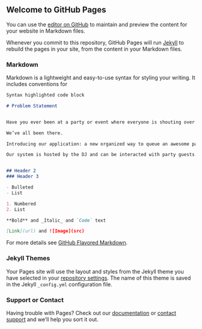## Welcome to GitHub Pages

You can use the [editor on GitHub](https://github.com/conleyernst/party-music-management/edit/master/README.md) to maintain and preview the content for your website in Markdown files.

Whenever you commit to this repository, GitHub Pages will run [Jekyll](https://jekyllrb.com/) to rebuild the pages in your site, from the content in your Markdown files.

### Markdown

Markdown is a lightweight and easy-to-use syntax for styling your writing. It includes conventions for

```markdown
Syntax highlighted code block

# Problem Statement


Have you ever been at a party or event where everyone is shouting over each other? Have you ever had to fight for the aux cord? Have you ever completely lost the attention of a group because they couldn’t stand your music choice?

We’ve all been there.

Introducing our application: a new organized way to queue an awesome party playlist. Instead just hoping a collaborative playlist will go over well the night of, our application offers a unique way to have real time collaboration. 

Our system is hosted by the DJ and can be interacted with party guests. Guests can easily submit requests, see the queue, or veto songs even before they’re played. This way, everyone can have their favorite track played without having to find or reach out to the DJ. 


## Header 2
### Header 3

- Bulleted
- List

1. Numbered
2. List

**Bold** and _Italic_ and `Code` text

[Link](url) and ![Image](src)
```

For more details see [GitHub Flavored Markdown](https://guides.github.com/features/mastering-markdown/).

### Jekyll Themes

Your Pages site will use the layout and styles from the Jekyll theme you have selected in your [repository settings](https://github.com/conleyernst/party-music-management/settings). The name of this theme is saved in the Jekyll `_config.yml` configuration file.

### Support or Contact

Having trouble with Pages? Check out our [documentation](https://help.github.com/categories/github-pages-basics/) or [contact support](https://github.com/contact) and we’ll help you sort it out.
